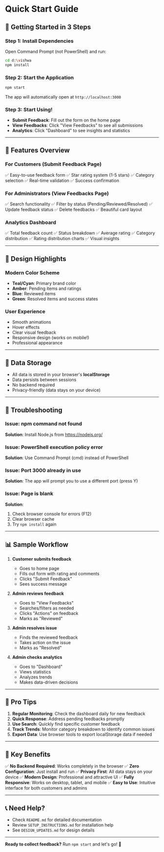 # Quick Start Guide

## 🚀 Getting Started in 3 Steps

### Step 1: Install Dependencies
Open Command Prompt (not PowerShell) and run:
```bash
cd d:\vishwa
npm install
```

### Step 2: Start the Application
```bash
npm start
```

The app will automatically open at `http://localhost:3000`

### Step 3: Start Using!
- **Submit Feedback**: Fill out the form on the home page
- **View Feedbacks**: Click "View Feedbacks" to see all submissions
- **Analytics**: Click "Dashboard" to see insights and statistics

---

## 📱 Features Overview

### For Customers (Submit Feedback Page)
✅ Easy-to-use feedback form
✅ Star rating system (1-5 stars)
✅ Category selection
✅ Real-time validation
✅ Success confirmation

### For Administrators (View Feedbacks Page)
✅ Search functionality
✅ Filter by status (Pending/Reviewed/Resolved)
✅ Update feedback status
✅ Delete feedbacks
✅ Beautiful card layout

### Analytics Dashboard
✅ Total feedback count
✅ Status breakdown
✅ Average rating
✅ Category distribution
✅ Rating distribution charts
✅ Visual insights

---

## 🎨 Design Highlights

### Modern Color Scheme
- **Teal/Cyan**: Primary brand color
- **Amber**: Pending items and ratings
- **Blue**: Reviewed items
- **Green**: Resolved items and success states

### User Experience
- Smooth animations
- Hover effects
- Clear visual feedback
- Responsive design (works on mobile!)
- Professional appearance

---

## 💾 Data Storage

- All data is stored in your browser's **localStorage**
- Data persists between sessions
- No backend required
- Privacy-friendly (data stays on your device)

---

## 🔧 Troubleshooting

### Issue: npm command not found
**Solution**: Install Node.js from https://nodejs.org/

### Issue: PowerShell execution policy error
**Solution**: Use Command Prompt (cmd) instead of PowerShell

### Issue: Port 3000 already in use
**Solution**: The app will prompt you to use a different port (press Y)

### Issue: Page is blank
**Solution**: 
1. Check browser console for errors (F12)
2. Clear browser cache
3. Try `npm install` again

---

## 📊 Sample Workflow

1. **Customer submits feedback**
   - Goes to home page
   - Fills out form with rating and comments
   - Clicks "Submit Feedback"
   - Sees success message

2. **Admin reviews feedback**
   - Goes to "View Feedbacks"
   - Searches/filters as needed
   - Clicks "Actions" on feedback
   - Marks as "Reviewed"

3. **Admin resolves issue**
   - Finds the reviewed feedback
   - Takes action on the issue
   - Marks as "Resolved"

4. **Admin checks analytics**
   - Goes to "Dashboard"
   - Views statistics
   - Analyzes trends
   - Makes data-driven decisions

---

## 🌟 Pro Tips

1. **Regular Monitoring**: Check the dashboard daily for new feedback
2. **Quick Response**: Address pending feedbacks promptly
3. **Use Search**: Quickly find specific customer feedback
4. **Track Trends**: Monitor category breakdown to identify common issues
5. **Export Data**: Use browser tools to export localStorage data if needed

---

## 🎯 Key Benefits

✅ **No Backend Required**: Works completely in the browser
✅ **Zero Configuration**: Just install and run
✅ **Privacy First**: All data stays on your device
✅ **Modern Design**: Professional and attractive UI
✅ **Fully Responsive**: Works on desktop, tablet, and mobile
✅ **Easy to Use**: Intuitive interface for both customers and admins

---

## 📞 Need Help?

- Check `README.md` for detailed documentation
- Review `SETUP_INSTRUCTIONS.md` for installation help
- See `DESIGN_UPDATES.md` for design details

---

**Ready to collect feedback?** Run `npm start` and let's go! 🚀
